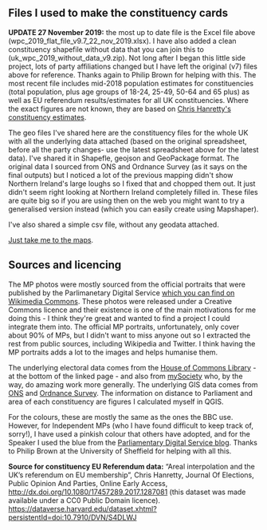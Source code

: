 ## Files I used to make the constituency cards

**UPDATE 27 November 2019:** the most up to date file is the Excel file above (wpc_2019_flat_file_v9.7_22_nov_2019.xlsx). I have also added a clean constituency shapefile without data that you can join this to (uk_wpc_2019_without_data_v9.zip). Not long after I began this little side project, lots of party affiliations changed but I have left the original (v7) files above for reference. Thanks again to Philip Brown for helping with this. The most recent file includes mid-2018 population estimates for constituencies (total population, plus age groups of 18-24, 25-49, 50-64 and 65 plus) as well as EU referendum results/estimates for all UK constituencies. Where the exact figures are not known, they are based on [Chris Hanretty's constituency estimates](https://medium.com/@chrishanretty/final-estimates-of-the-leave-vote-or-areal-interpolation-and-the-uks-referendum-on-eu-membership-5490b6cab878).

The geo files I've shared here are the constituency files for the whole UK with all the underlying data attached (based on the original spreadsheet, before all the party changes- use the latest spreadsheet above for the latest data). I've shared it in Shapefle, geojson and GeoPackage format. The original data I sourced from ONS and Ordnance Survey (as it says on the final outputs) but I noticed a lot of the previous mapping didn't show Northern Ireland's large loughs so I fixed that and chopped them out. It just didn't seem right looking at Northern Ireland completely filled in. These files are quite big so if you are using then on the web you might want to try a generalised version instead (which you can easily create using Mapshaper).

I've also shared a simple csv file, without any geodata attached.

[Just take me to the maps](https://drive.google.com/drive/folders/1xPneIJtI4xWQhJ8TrxsCGHjGRcqCybKa?usp=sharing).


## Sources and licencing
The MP photos were mostly sourced from the official portraits that were published by the Parlimanetary Digital Service [which you can find on Wikimedia Commons](https://commons.wikimedia.org/wiki/Category:Official_United_Kingdom_Parliamentary_photographs_2017). These photos were released under a Creative Commons licence and their existence is one of the main motivations for me doing this - I think they're great and wanted to find a project I could integrate them into. The official MP portraits, unfortunately, only cover about 90% of MPs, but I didn't want to miss anyone out so I extracted the rest from public sources, including Wikipedia and Twitter. I think having the MP portraits adds a lot to the images and helps humanise them.

The underlying electoral data comes from the [House of Commons Library](https://researchbriefings.parliament.uk/ResearchBriefing/Summary/CBP-7979) - at the bottom of the linked page - and also from  [mySociety](https://www.mysociety.org/wehelpyou/see-a-list-of-every-mp-in-parliament/) who, by the way, do amazing work more generally. The underlying GIS data comes from [ONS](http://geoportal.statistics.gov.uk/) and [Ordnance Survey](https://www.ordnancesurvey.co.uk/opendatadownload/products.html). The information on distance to Parliament and area of each constituency are figures I calculated myself in QGIS. 

For the colours, these are mostly the same as the ones the BBC use. However, for Independent MPs (who I have found difficult to keep track of, sorry!), I have used a pinkish colour that others have adopted, and for the Speaker I used the blue from the [Parliamentary Digital Service blog](https://pds.blog.parliament.uk/). Thanks to Philip Brown at the University of Sheffield for helping with all this.

**Source for constituency EU Referendum data:** “Areal interpolation and the UK’s referendum on EU membership”, Chris Hanretty, Journal Of Elections, Public Opinion And Parties, Online Early Access, http://dx.doi.org/10.1080/17457289.2017.1287081 (this dataset was made available under a CC0 Public Domain licence). https://dataverse.harvard.edu/dataset.xhtml?persistentId=doi:10.7910/DVN/S4DLWJ
